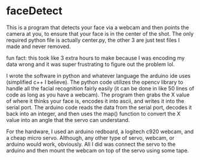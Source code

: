 # faceDetect
This is a program that detects your face via a webcam and then points the camera at you, to ensure that your face is in the center of the shot. The only required python file is actually center.py, the other 3 are just test files I made and never removed.

fun fact: this took like 3 extra hours to make because I was encoding my data wrong and it was super frustrating to figure out the problem lol.

I wrote the software in python and whatever language the arduino ide uses (simplified c++ I believe). The python code utilizes the opencv library to handle all the facial recognition fairly easily (it can be done in like 50 lines of code as long as you have a webcam). The program then grabs the X value of where it thinks your face is, encodes it into ascii, and writes it into the serial port. The arduino code reads the data from the serial port, decodes it back into an integer, and then uses the map() function to convert the X value into an angle that the servo can understand.

For the hardware, I used an arduino redboard, a logitech c920 webcam, and a cheap micro servo. Although, any other type of servo, webcam, or arduino would work, obviously. All I did was connect the servo to the arduino and then mount the webcam on top of the servo using some tape.
